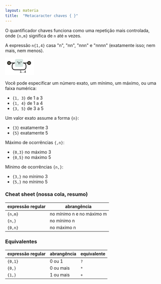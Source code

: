 ```yaml
---
layout: materia
title:  "Metacaracter chaves { }"
---
```


O quantificador chaves funciona como uma repetição mais controlada, onde `{n,m}` significa de `n` até `m` vezes.

A expressão `n{1,4}` casa "n", "nn", "nnn" e "nnnn" (exatamente isso; nem mais, nem menos).

![Figura ilustrando o metacaracter chaves](../metacaracter-chaves/regex-n14.png "Expresão regular: metacaracter chaves")

Você pode especificar um número exato, um mínimo, um máximo, ou uma faixa numérica:

- `{1, 3}` de 1 a 3
- `{1, 4}` de 1 a 4
- `{3, 5}` de 3 a 5

Um valor exato assume a forma `{n}`:

- `{3}` exatamente 3
- `{5}` exatamente 5

Máximo de ocorrências `{,n}`:

- `{0,3}` no máximo 3
- `{0,5}` no máximo 5

Mínimo de ocorrências `{n,}`:

- `{3,}` no mínimo 3
- `{5,}` no mínimo 5


### Cheat sheet (nossa cola, resumo)

<table>
    <thead>
        <tr>
            <th>expressão regular</th>
            <th>abrangência</th>
        </tr>
    </thead>
    <tbody>
        <tr>
            <td><code>{n,m}</code></td>
            <td>no mínimo n e no máximo m</td>
        </tr>
        <tr>
            <td><code>{n,}</code></td>
            <td>no mínimo n</td>
        </tr>
        <tr>
            <td><code>{0,n}</code></td>
            <td>no máximo n</td>
        </tr>
    </tbody>
</table>


### Equivalentes

<table>
    <thead>
        <tr>
            <th>expressão regular</th>
            <th>abrangência</th>
            <th>equivalente</th>
        </tr>
    </thead>
    <tbody>
        <tr>
            <td><code>{0,1}</code></td>
            <td>0 ou 1</td>
            <td><code>?</code></td>
        </tr>
        <tr>
            <td><code>{0,}</code></td>
            <td>0 ou mais</td>
            <td><code>*</code></td>
        </tr>
        <tr>
            <td><code>{1,}</code></td>
            <td>1 ou mais</td>
            <td><code>+</code></td>
        </tr>
    </tbody>
</table>